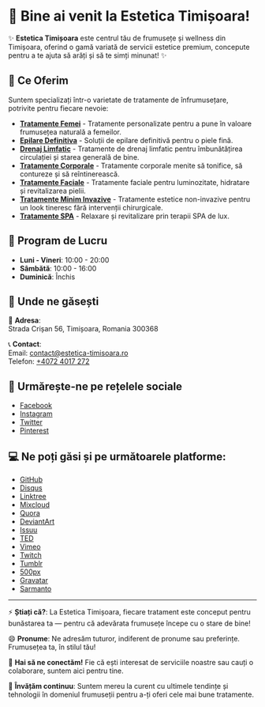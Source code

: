 # 👋 Bine ai venit la Estetica Timișoara!

✨ **Estetica Timișoara** este centrul tău de frumusețe și wellness din Timișoara, oferind o gamă variată de servicii estetice premium, concepute pentru a te ajuta să arăți și să te simți minunat! ✨

## 👀 Ce Oferim

Suntem specializați într-o varietate de tratamente de înfrumusețare, potrivite pentru fiecare nevoie:

- **[Tratamente Femei](https://estetica-timisoara.ro/tratamente-femei/)** - Tratamente personalizate pentru a pune în valoare frumusețea naturală a femeilor.
- **[Epilare Definitiva](https://estetica-timisoara.ro/epilare-definitiva-timisoara/)** - Soluții de epilare definitivă pentru o piele fină.
- **[Drenaj Limfatic](https://estetica-timisoara.ro/drenaj-limfatic-btl-lyphastim/)** - Tratamente de drenaj limfatic pentru îmbunătățirea circulației și starea generală de bine.
- **[Tratamente Corporale](https://estetica-timisoara.ro/tratamente-corporale-femei/)** - Tratamente corporale menite să tonifice, să contureze și să reîntinerească.
- **[Tratamente Faciale](https://estetica-timisoara.ro/tratamente-faciale-femei/)** - Tratamente faciale pentru luminozitate, hidratare și revitalizarea pielii.
- **[Tratamente Minim Invazive](https://estetica-timisoara.ro/tratamente-minim-invazive-femei/)** - Tratamente estetice non-invazive pentru un look tineresc fără intervenții chirurgicale.
- **[Tratamente SPA](https://estetica-timisoara.ro/spa-timisioara/)** - Relaxare și revitalizare prin terapii SPA de lux.

## 📅 Program de Lucru

- **Luni - Vineri**: 10:00 - 20:00  
- **Sâmbătă**: 10:00 - 16:00  
- **Duminică**: Închis

## 📍 Unde ne găsești

📍 **Adresa**:  
Strada Crișan 56, Timișoara, Romania 300368

📞 **Contact**:  
Email: [contact@estetica-timisoara.ro](mailto:contact@estetica-timisoara.ro)  
Telefon: [+4072 4017 272](tel:+40724017272)

## 💞️ Urmărește-ne pe rețelele sociale

- [Facebook](https://www.facebook.com/esteticatimisoara)
- [Instagram](https://www.instagram.com/esteticatimisoara/)
- [Twitter](https://x.com/EsteticaTi57715)
- [Pinterest](https://ro.pinterest.com/esteticatimisoara/)

## 💻 Ne poți găsi și pe următoarele platforme:

- [GitHub](https://github.com/esteticatimisoara)
- [Disqus](https://disqus.com/by/esteticatimisoara/about/)
- [Linktree](https://linktr.ee/esteticatimisoara)
- [Mixcloud](https://www.mixcloud.com/esteticatimisoara/)
- [Quora](https://www.quora.com/profile/Estetica-Timisoara)
- [DeviantArt](https://www.deviantart.com/esteticatimisoara)
- [Issuu](https://issuu.com/esteticatimisoara)
- [TED](https://www.ted.com/profiles/47942587)
- [Vimeo](https://vimeo.com/esteticatimisoara)
- [Twitch](https://www.twitch.tv/esteticatimisoara/about)
- [Tumblr](https://www.tumblr.com/esteticatimisoara)
- [500px](https://500px.com/p/esteticatimisoara)
- [Gravatar](https://gravatar.com/esteticatimisoara)
- [Sarmanto](https://sarmato.partecipa.online/profiles/esteticatimisoara/timeline)
  
---

⚡ **Știați că?**: La Estetica Timișoara, fiecare tratament este conceput pentru bunăstarea ta — pentru că adevărata frumusețe începe cu o stare de bine!

😄 **Pronume**: Ne adresăm tuturor, indiferent de pronume sau preferințe. Frumusețea ta, în stilul tău!

👋 **Hai să ne conectăm!** Fie că ești interesat de serviciile noastre sau cauți o colaborare, suntem aici pentru tine.

🌱 **Învățăm continuu**: Suntem mereu la curent cu ultimele tendințe și tehnologii în domeniul frumuseții pentru a-ți oferi cele mai bune tratamente.
